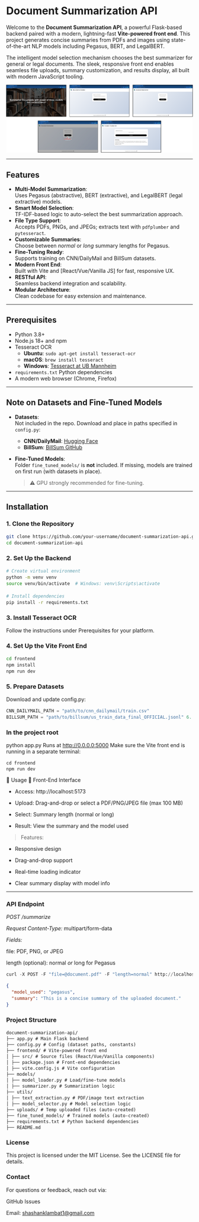 # Document Summarization API

Welcome to the **Document Summarization API**, a powerful Flask-based backend paired with a modern, lightning-fast **Vite-powered front end**. This project generates concise summaries from PDFs and images using state-of-the-art NLP models including Pegasus, BERT, and LegalBERT.

The intelligent model selection mechanism chooses the best summarizer for general or legal documents. The sleek, responsive front end enables seamless file uploads, summary customization, and results display, all built with modern JavaScript tooling.

![Alt text](./summarizer_frontend/public/graphics/modelinterface.png)

---

## Features

- **Multi-Model Summarization**:  
  Uses Pegasus (abstractive), BERT (extractive), and LegalBERT (legal extractive) models.
- **Smart Model Selection**:  
  TF-IDF-based logic to auto-select the best summarization approach.
- **File Type Support**:  
  Accepts PDFs, PNGs, and JPEGs; extracts text with `pdfplumber` and `pytesseract`.
- **Customizable Summaries**:  
  Choose between _normal_ or _long_ summary lengths for Pegasus.
- **Fine-Tuning Ready**:  
  Supports training on CNN/DailyMail and BillSum datasets.
- **Modern Front End**:  
  Built with Vite and [React/Vue/Vanilla JS] for fast, responsive UX.
- **RESTful API**:  
  Seamless backend integration and scalability.
- **Modular Architecture**:  
  Clean codebase for easy extension and maintenance.

---

## Prerequisites

- Python 3.8+
- Node.js 18+ and npm
- Tesseract OCR
  - **Ubuntu**: `sudo apt-get install tesseract-ocr`
  - **macOS**: `brew install tesseract`
  - **Windows**: [Tesseract at UB Mannheim](https://github.com/UB-Mannheim/tesseract/wiki)
- `requirements.txt` Python dependencies
- A modern web browser (Chrome, Firefox)

---

## Note on Datasets and Fine-Tuned Models

- **Datasets**:  
  Not included in the repo. Download and place in paths specified in `config.py`:

  - **CNN/DailyMail**: [Hugging Face](https://huggingface.co/datasets/cnn_dailymail)
  - **BillSum**: [BillSum GitHub](https://github.com/FiscalNote/BillSum)

- **Fine-Tuned Models**:  
  Folder `fine_tuned_models/` is **not** included. If missing, models are trained on first run (with datasets in place).
  > ⚠️ GPU strongly recommended for fine-tuning.

---

## Installation

### 1. Clone the Repository

```bash
git clone https://github.com/your-username/document-summarization-api.git
cd document-summarization-api
```

### 2. Set Up the Backend

```bash
# Create virtual environment
python -m venv venv
source venv/bin/activate  # Windows: venv\Scripts\activate

# Install dependencies
pip install -r requirements.txt
```

### 3. Install Tesseract OCR

Follow the instructions under Prerequisites for your platform.

### 4. Set Up the Vite Front End

```bash
cd frontend
npm install
npm run dev
```

### 5. Prepare Datasets

Download and update config.py:

```python
CNN_DAILYMAIL_PATH = "path/to/cnn_dailymail/train.csv"
BILLSUM_PATH = "path/to/billsum/us_train_data_final_OFFICIAL.jsonl" 6. Run the Application
```

### In the project root

python app.py Runs at http://0.0.0.0:5000
Make sure the Vite front end is running in a separate terminal:

```
cd frontend
npm run dev
```

🧪 Usage
🔹 Front-End Interface

- Access: http://localhost:5173

- Upload: Drag-and-drop or select a PDF/PNG/JPEG file (max 100 MB)

- Select: Summary length (normal or long)

- Result: View the summary and the model used

> Features:

- Responsive design

- Drag-and-drop support

- Real-time loading indicator

- Clear summary display with model info

<hr>

### API Endpoint

_POST /summarize_

_Request_
_Content-Type:_ multipart/form-data

_Fields:_

file: PDF, PNG, or JPEG

length (optional): normal _or_ long for Pegasus

```python
curl -X POST -F "file=@document.pdf" -F "length=normal" http://localhost:5000/summarize
```

```json
{
  "model_used": "pegasus",
  "summary": "This is a concise summary of the uploaded document."
}
```

### Project Structure

```
document-summarization-api/
├── app.py # Main Flask backend
├── config.py # Config (dataset paths, constants)
├── frontend/ # Vite-powered front end
│ ├── src/ # Source files (React/Vue/Vanilla components)
│ ├── package.json # Front-end dependencies
│ ├── vite.config.js # Vite configuration
├── models/
│ ├── model_loader.py # Load/fine-tune models
│ ├── summarizer.py # Summarization logic
├── utils/
│ ├── text_extraction.py # PDF/image text extraction
│ ├── model_selector.py # Model selection logic
├── uploads/ # Temp uploaded files (auto-created)
├── fine_tuned_models/ # Trained models (auto-created)
├── requirements.txt # Python backend dependencies
├── README.md
```

### License

This project is licensed under the MIT License. See the LICENSE file for details.

### Contact

For questions or feedback, reach out via:

GitHub Issues

Email: shashanklambat1@gmail.com
